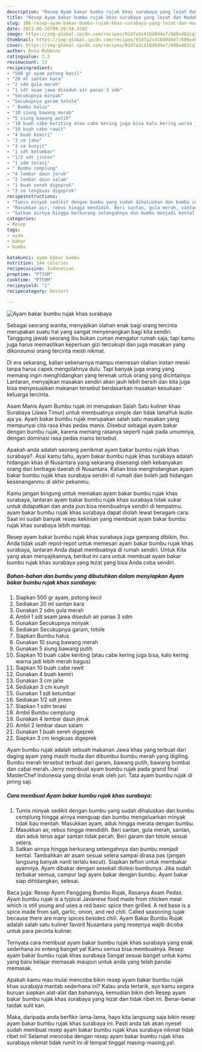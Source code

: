 ```yaml
---
description: "Resep Ayam bakar bumbu rujak khas surabaya yang lezat dan Mudah Dibuat"
title: "Resep Ayam bakar bumbu rujak khas surabaya yang lezat dan Mudah Dibuat"
slug: 186-resep-ayam-bakar-bumbu-rujak-khas-surabaya-yang-lezat-dan-mudah-dibuat
date: 2021-06-26T09:39:54.430Z
image: https://img-global.cpcdn.com/recipes/9147a2c416d0d4e7/680x482cq70/ayam-bakar-bumbu-rujak-khas-surabaya-foto-resep-utama.jpg
thumbnail: https://img-global.cpcdn.com/recipes/9147a2c416d0d4e7/680x482cq70/ayam-bakar-bumbu-rujak-khas-surabaya-foto-resep-utama.jpg
cover: https://img-global.cpcdn.com/recipes/9147a2c416d0d4e7/680x482cq70/ayam-bakar-bumbu-rujak-khas-surabaya-foto-resep-utama.jpg
author: Rosa Robbins
ratingvalue: 3.2
reviewcount: 13
recipeingredient:
- "500 gr ayam potong kecil"
- "20 ml santan kara"
- "2 sdm gula merah"
- "1 sdt asam jawa diseduh air panas 3 sdm"
- "Secukupnya minyak"
- "Secukupnya garam totole"
- " Bumbu halus"
- "10 siung bawang merah"
- "5 siung bawang putih"
- "10 buah cabe keriting atau cabe kering juga bisa kalo kering warna jadi lebih merah bagus"
- "10 buah cabe rawit"
- "4 buah kemiri"
- "3 cm jahe"
- "3 cm kunyit"
- "1 sdt ketumbar"
- "1/2 sdt jinten"
- "1 sdm terasi"
- " Bumbu cemplung"
- "4 lembar daun jeruk"
- "2 lembar daun salam"
- "1 buah sereh digeprek"
- "3 cm lengkuas digeprek"
recipeinstructions:
- "Tumis minyak sedikit dengan bumbu yang sudah dihaluskan dan bumbu cemplung hingga airnya menguap dan bumbu mengeluarkan minyak tidak bau mentah. Masukkan ayam, aduk hingga merata dengan bumbu."
- "Masukkan air, rebus hingga mendidih. Beri santan, gula merah, santan, dan aduk terus agar santan tidak pecah. Beri garam dan totole sesuai selera."
- "Satkan airnya hingga berkurang setengahnya dan bumbu menjadi kental. Tambahkan air asam sesuai selera sampai dirasa pas (jangan langsung banyak nanti terlalu kecut). Siapkan teflon untuk membakar ayamnya. Ayam dibakar dengan sesekali diolesi bumbunya. Jika sudah terbakar semua, campur lagi ayam bakar dengan bumbu. Ayam bakar siap dihidangkan, selesai."
categories:
- Resep
tags:
- ayam
- bakar
- bumbu

katakunci: ayam bakar bumbu 
nutrition: 144 calories
recipecuisine: Indonesian
preptime: "PT35M"
cooktime: "PT59M"
recipeyield: "1"
recipecategory: Dessert

---
```



![Ayam bakar bumbu rujak khas surabaya](https://img-global.cpcdn.com/recipes/9147a2c416d0d4e7/680x482cq70/ayam-bakar-bumbu-rujak-khas-surabaya-foto-resep-utama.jpg)

Sebagai seorang wanita, menyajikan olahan enak bagi orang tercinta merupakan suatu hal yang sangat menyenangkan bagi kita sendiri. Tanggung jawab seorang ibu bukan cuman mengatur rumah saja, tapi kamu juga harus memastikan keperluan gizi tercukupi dan juga masakan yang dikonsumsi orang tercinta mesti nikmat.

Di era  sekarang, kalian sebenarnya mampu memesan olahan instan meski tanpa harus capek mengolahnya dulu. Tapi banyak juga orang yang memang ingin menghidangkan yang terenak untuk orang yang dicintainya. Lantaran, menyajikan masakan sendiri akan jauh lebih bersih dan kita juga bisa menyesuaikan makanan tersebut berdasarkan masakan kesukaan keluarga tercinta. 

Asam Manis Ayam Bumbu rujak ini merupakan Salah Satu kuliner khas Surabaya (Jawa Timur) untuk membuatnya simple dan tidak lamaYuk ikutin aja ya. Ayam bakar bumbu rujak merupakan salah satu masakan yang mempunyai cita rasa khas pedas manis. Disebut sebagai ayam bakar dengan bumbu rujak, karena memang rasanya seperti rujak pada umumnya, dengan dominasi rasa pedas manis tersebut.

Apakah anda adalah seorang penikmat ayam bakar bumbu rujak khas surabaya?. Asal kamu tahu, ayam bakar bumbu rujak khas surabaya adalah hidangan khas di Nusantara yang sekarang disenangi oleh kebanyakan orang dari berbagai daerah di Nusantara. Kalian bisa menghidangkan ayam bakar bumbu rujak khas surabaya sendiri di rumah dan boleh jadi hidangan kesenanganmu di akhir pekanmu.

Kamu jangan bingung untuk memakan ayam bakar bumbu rujak khas surabaya, lantaran ayam bakar bumbu rujak khas surabaya tidak sukar untuk didapatkan dan anda pun bisa membuatnya sendiri di tempatmu. ayam bakar bumbu rujak khas surabaya dapat diolah lewat beragam cara. Saat ini sudah banyak resep kekinian yang membuat ayam bakar bumbu rujak khas surabaya lebih mantap.

Resep ayam bakar bumbu rujak khas surabaya juga gampang dibikin, lho. Anda tidak usah repot-repot untuk memesan ayam bakar bumbu rujak khas surabaya, lantaran Anda dapat membuatnya di rumah sendiri. Untuk Kita yang akan menyajikannya, berikut ini cara untuk membuat ayam bakar bumbu rujak khas surabaya yang lezat yang bisa Anda coba sendiri.

<!--inarticleads1-->

##### Bahan-bahan dan bumbu yang dibutuhkan dalam menyiapkan Ayam bakar bumbu rujak khas surabaya:

1. Siapkan 500 gr ayam, potong kecil
1. Sediakan 20 ml santan kara
1. Gunakan 2 sdm gula merah
1. Ambil 1 sdt asam jawa diseduh air panas 3 sdm
1. Gunakan Secukupnya minyak
1. Sediakan Secukupnya garam, totole
1. Siapkan  Bumbu halus
1. Gunakan 10 siung bawang merah
1. Gunakan 5 siung bawang putih
1. Siapkan 10 buah cabe keriting (atau cabe kering juga bisa, kalo kering warna jadi lebih merah bagus)
1. Siapkan 10 buah cabe rawit
1. Gunakan 4 buah kemiri
1. Gunakan 3 cm jahe
1. Sediakan 3 cm kunyit
1. Gunakan 1 sdt ketumbar
1. Sediakan 1/2 sdt jinten
1. Siapkan 1 sdm terasi
1. Ambil  Bumbu cemplung
1. Gunakan 4 lembar daun jeruk
1. Ambil 2 lembar daun salam
1. Gunakan 1 buah sereh digeprek
1. Siapkan 3 cm lengkuas digeprek


Ayam bumbu rujak adalah sebuah makanan Jawa khas yang terbuat dari daging ayam yang masih muda dan dibumbui bumbu merah yang digiling. Bumbu merah tersebut terbuat dari garam, bawang putih, bawang bombai dan cabai merah. Jerry membuat ayam bumbu rujak pada grand final MasterChef Indonesia yang dinilai enak oleh juri. Tata ayam bumbu rujak di piring saji. 

<!--inarticleads2-->

##### Cara membuat Ayam bakar bumbu rujak khas surabaya:

1. Tumis minyak sedikit dengan bumbu yang sudah dihaluskan dan bumbu cemplung hingga airnya menguap dan bumbu mengeluarkan minyak tidak bau mentah. Masukkan ayam, aduk hingga merata dengan bumbu.
1. Masukkan air, rebus hingga mendidih. Beri santan, gula merah, santan, dan aduk terus agar santan tidak pecah. Beri garam dan totole sesuai selera.
1. Satkan airnya hingga berkurang setengahnya dan bumbu menjadi kental. Tambahkan air asam sesuai selera sampai dirasa pas (jangan langsung banyak nanti terlalu kecut). Siapkan teflon untuk membakar ayamnya. Ayam dibakar dengan sesekali diolesi bumbunya. Jika sudah terbakar semua, campur lagi ayam bakar dengan bumbu. Ayam bakar siap dihidangkan, selesai.


Baca juga: Resep Ayam Panggang Bumbu Rujak, Rasanya Asam Pedas. Ayam bumbu rujak is a typical Javanese food made from chicken meat which is still young and uses a red basic spice then grilled. A red base is a spice made from salt, garlic, onion, and red chili. Called seasoning rujak because there are many spices besides chili. Ayam Bakar Bumbu Rujak adalah salah satu kuliner favorit Nusantara yang resepnya wajib dicoba untuk para pecinta kuliner. 

Ternyata cara membuat ayam bakar bumbu rujak khas surabaya yang enak sederhana ini enteng banget ya! Kamu semua bisa membuatnya. Resep ayam bakar bumbu rujak khas surabaya Sangat sesuai banget untuk kamu yang baru belajar memasak maupun untuk anda yang telah pandai memasak.

Apakah kamu mau mulai mencoba bikin resep ayam bakar bumbu rujak khas surabaya mantab sederhana ini? Kalau anda tertarik, ayo kamu segera buruan siapkan alat-alat dan bahannya, kemudian bikin deh Resep ayam bakar bumbu rujak khas surabaya yang lezat dan tidak ribet ini. Benar-benar taidak sulit kan. 

Maka, daripada anda berfikir lama-lama, hayo kita langsung saja bikin resep ayam bakar bumbu rujak khas surabaya ini. Pasti anda tak akan nyesel sudah membuat resep ayam bakar bumbu rujak khas surabaya nikmat tidak ribet ini! Selamat mencoba dengan resep ayam bakar bumbu rujak khas surabaya nikmat tidak rumit ini di tempat tinggal masing-masing,ya!.

